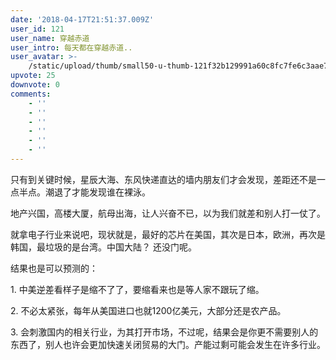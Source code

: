 ```yaml
---
date: '2018-04-17T21:51:37.009Z'
user_id: 121
user_name: 穿越赤道
user_intro: 每天都在穿越赤道..
user_avatar: >-
    /static/upload/thumb/small50-u-thumb-121f32b129991a60c8fc7fe6c3aae703b3f4251ae0c.png
upvote: 25
downvote: 0
comments:
    - ''
    - ''
    - ''
    - ''
    - ''
    - ''
---
```


只有到关键时候，星辰大海、东风快递直达的墙内朋友们才会发现，差距还不是一点半点。潮退了才能发现谁在裸泳。

地产兴国，高楼大厦，航母出海，让人兴奋不已，以为我们就差和别人打一仗了。

就拿电子行业来说吧，现状就是，最好的芯片在美国，其次是日本，欧洲，再次是韩国，最垃圾的是台湾。中国大陆？ 还没门呢。

结果也是可以预测的：

1\. 中美逆差看样子是缩不了了，要缩看来也是等人家不跟玩了缩。

2\. 不必太紧张，每年从美国进口也就1200亿美元，大部分还是农产品。

3\. 会刺激国内的相关行业，为其打开市场，不过呢，结果会是你更不需要别人的东西了，别人也许会更加快速关闭贸易的大门。产能过剩可能会发生在许多行业。
